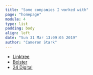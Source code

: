 ```yaml
---
title: "Some companies I worked with"
page: "homepage"
module: 4
type: list
padding: body
align: left
date: "Sun 31 Mar 13:09:05 2019"
author: "Cameron Stark"
---
```


- [Linktree](https://linktr.ee)
- [Bolster](https://blstr.co)
- [24 Digital](https://24digital.com.au)
